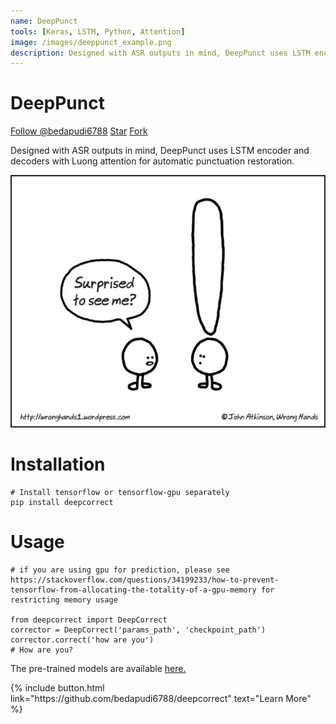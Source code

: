 ```yaml
---
name: DeepPunct
tools: [Keras, LSTM, Python, Attention]
image: /images/deeppunct_example.png
description: Designed with ASR outputs in mind, DeepPunct uses LSTM encoder and decoders with Luong attention for automatic punctuation restoration.
---
```


# DeepPunct

<!-- Place this tag where you want the button to render. -->
<!-- Place this tag in your head or just before your close body tag. -->
<script async defer src="https://buttons.github.io/buttons.js"></script>

<a class="github-button" href="https://github.com/bedapudi6788" data-size="large" data-show-count="true" aria-label="Follow @bedapudi6788 on GitHub">Follow @bedapudi6788</a>
<a class="github-button" href="https://github.com/bedapudi6788/deepcorrect" data-icon="octicon-star" data-size="large" data-show-count="true" aria-label="Star bedapudi6788/deepcorrect on GitHub">Star</a>
<a class="github-button" href="https://github.com/bedapudi6788/deepcorrect/fork" data-icon="octicon-repo-forked" data-size="large" data-show-count="true" aria-label="Fork bedapudi6788/deepcorrect on GitHub">Fork</a>

Designed with ASR outputs in mind, DeepPunct uses LSTM encoder and decoders with Luong attention for automatic punctuation restoration.

![](/images/deeppunct_example.png)



# Installation
```
# Install tensorflow or tensorflow-gpu separately
pip install deepcorrect
```

# Usage
```
# if you are using gpu for prediction, please see https://stackoverflow.com/questions/34199233/how-to-prevent-tensorflow-from-allocating-the-totality-of-a-gpu-memory for restricting memory usage

from deepcorrect import DeepCorrect
corrector = DeepCorrect('params_path', 'checkpoint_path')
corrector.correct('how are you')
# How are you?
```

The pre-trained models are available [here.](https://drive.google.com/open?id=1Yd8cJaqfQkrJMbRVWIWtuyo4obTDYu-e)

<p class="text-center">
{% include button.html link="https://github.com/bedapudi6788/deepcorrect" text="Learn More" %}
</p>
